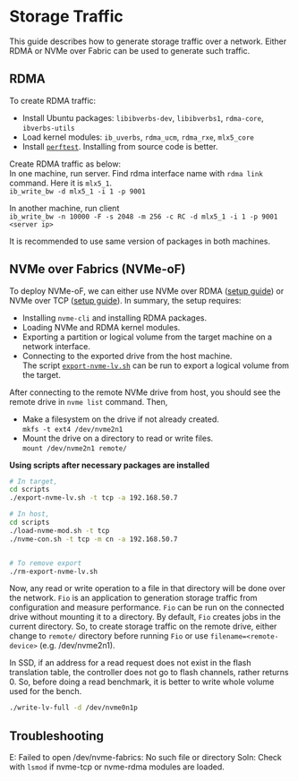 # Storage Traffic

This guide describes how to generate storage traffic over a network. Either RDMA or NVMe over Fabric can be used to generate such traffic. 

## RDMA
To create RDMA traffic: 
- Install Ubuntu packages: `libibverbs-dev`, `libibverbs1`, `rdma-core`, `ibverbs-utils`
- Load kernel modules: `ib_uverbs`, `rdma_ucm`, `rdma_rxe`, `mlx5_core`
- Install [`perftest`](https://github.com/linux-rdma/perftest). Installing from source code is better.

Create RDMA traffic as below:<br>
In one machine, run server. Find rdma interface name with `rdma link` command. Here it is `mlx5_1`. <br>
`ib_write_bw -d mlx5_1 -i 1 -p 9001`

In another machine, run client<br>
`ib_write_bw -n 10000 -F -s 2048 -m 256 -c RC -d mlx5_1 -i 1 -p 9001 <server ip>`

It is recommended to use same version of packages in both machines.


## NVMe over Fabrics (NVMe-oF)

To deploy NVMe-oF, we can either use NVMe over RDMA ([setup guide](https://www.linuxjournal.com/content/data-flash-part-ii-using-nvme-drives-and-creating-nvme-over-fabrics-network)) or NVMe over TCP ([setup guide](https://www.linuxjournal.com/content/data-flash-part-iii-nvme-over-fabrics-using-tcp)). In summary, the setup requires:
- Installing `nvme-cli` and installing RDMA packages.
- Loading NVMe and RDMA kernel modules.
- Exporting a partition or logical volume from the target machine on a network interface.
- Connecting to the exported drive from the host machine.<br> 
The script [`export-nvme-lv.sh`](../scripts/export-nvme-lv.sh) can be run to export a logical volume from the target. 

After connecting to the remote NVMe drive from host, you should see the remote drive in `nvme list` command. Then,
- Make a filesystem on the drive if not already created.<br>
`mkfs -t ext4 /dev/nvme2n1`
- Mount the drive on a directory to read or write files. <br>
`mount /dev/nvme2n1 remote/`

**Using scripts after necessary packages are installed**
```sh
# In target,
cd scripts
./export-nvme-lv.sh -t tcp -a 192.168.50.7

# In host,
cd scripts
./load-nvme-mod.sh -t tcp
./nvme-con.sh -t tcp -m cn -a 192.168.50.7


# To remove export
./rm-export-nvme-lv.sh 
```

Now, any read or write operation to a file in that directory will be done over the network. `Fio` is an application to generation storage traffic from configuration and measure performance. `Fio` can be run on the connected drive without mounting it to a directory. By default, `Fio` creates jobs in the current directory. So, to create storage traffic on the remote drive, either change to `remote/` directory before running `Fio` or use `filename=<remote-device>` (e.g. /dev/nvme2n1). 

In SSD, if an address for a read request does not exist in the flash translation table, the controller does not go to flash channels, rather returns 0. So, before doing a read benchmark, it is better to write whole volume used for the bench. 
```sh
./write-lv-full -d /dev/nvme0n1p
```   

## Troubleshooting

E: Failed to open /dev/nvme-fabrics: No such file or directory
Soln: Check with `lsmod` if nvme-tcp or nvme-rdma modules are loaded. 
